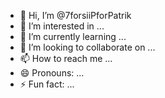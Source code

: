 - 👋 Hi, I’m @7forsiiPforPatrik
- 👀 I’m interested in ...
- 🌱 I’m currently learning ...
- 💞️ I’m looking to collaborate on ...
- 📫 How to reach me ...
- 😄 Pronouns: ...
- ⚡ Fun fact: ...

<!---
7forsiiPforPatrik/7forsiiPforPatrik is a ✨ special ✨ repository because its `README.md` (this file) appears on your GitHub profile.
You can click the Preview link to take a look at your changes.
--->
